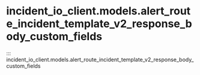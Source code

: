 # incident_io_client.models.alert_route_incident_template_v2_response_body_custom_fields

::: incident_io_client.models.alert_route_incident_template_v2_response_body_custom_fields